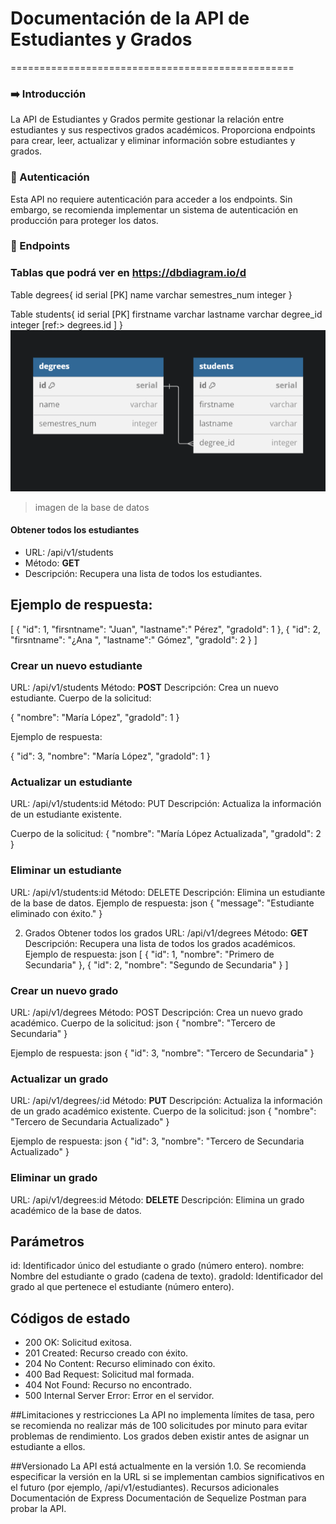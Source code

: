 # Documentación de la API de Estudiantes y Grados
=================================================
### ➡️  Introducción
La API de Estudiantes y Grados permite gestionar la relación entre estudiantes y sus respectivos grados académicos. Proporciona endpoints para crear, leer, actualizar y eliminar información sobre estudiantes y grados.

### 🔑 Autenticación
Esta API no requiere autenticación para acceder a los endpoints. Sin embargo, se recomienda implementar un sistema de autenticación en producción para proteger los datos.

### 🔗 Endpoints


### Tablas que podrá ver en <link>https://dbdiagram.io/d

Table degrees{
  id serial [PK]
  name varchar
  semestres_num integer
}


Table students{
  id serial [PK]
  firstname varchar
  lastname  varchar
  degree_id integer [ref:> degrees.id ]
}
![](./src/img/Database%20digram%20img.png)
> imagen de la base de datos 
#### Obtener todos los estudiantes
- URL: /api/v1/students
- Método: **GET**
- Descripción: Recupera una lista de todos los estudiantes.


## Ejemplo de respuesta:

[
    {
        "id": 1,
        "firsntname": "Juan",
		"lastname":" Pérez",
        "gradoId": 1
    },
    {
        "id": 2,
		"firsntname": "¿Ana ",
		"lastname":" Gómez",
        "gradoId": 2
    }
]


### Crear un nuevo estudiante
URL: /api/v1/students
Método: **POST**
Descripción: Crea un nuevo estudiante.
Cuerpo de la solicitud:

{
    "nombre": "María López",
    "gradoId": 1
}

Ejemplo de respuesta:

{
    "id": 3,
    "nombre": "María López",
    "gradoId": 1
}

### Actualizar un estudiante
URL: /api/v1/students:id
Método: PUT
Descripción: Actualiza la información de un estudiante existente.

Cuerpo de la solicitud:
{
    "nombre": "María López Actualizada",
    "gradoId": 2
}


### Eliminar un estudiante
URL: /api/v1/students:id
Método: DELETE
Descripción: Elimina un estudiante de la base de datos.
Ejemplo de respuesta:
json
{
    "message": "Estudiante eliminado con éxito."
}


2. Grados
Obtener todos los grados
URL: /api/v1/degrees
Método: **GET**
Descripción: Recupera una lista de todos los grados académicos.
Ejemplo de respuesta:
json
[
    {
        "id": 1,
        "nombre": "Primero de Secundaria"
    },
    {
        "id": 2,
        "nombre": "Segundo de Secundaria"
    }
]

### Crear un nuevo grado
URL: /api/v1/degrees
Método: POST
Descripción: Crea un nuevo grado académico.
Cuerpo de la solicitud:
json
{
    "nombre": "Tercero de Secundaria"
}

Ejemplo de respuesta:
json
{
    "id": 3,
    "nombre": "Tercero de Secundaria"
}

### Actualizar un grado
URL: /api/v1/degrees/:id
Método: **PUT**
Descripción: Actualiza la información de un grado académico existente.
Cuerpo de la solicitud:
json
{
    "nombre": "Tercero de Secundaria Actualizado"
}

Ejemplo de respuesta:
json
{
    "id": 3,
    "nombre": "Tercero de Secundaria Actualizado"
}

### Eliminar un grado
URL: /api/v1/degrees:id
Método: **DELETE**
Descripción: Elimina un grado académico de la base de datos.





## Parámetros
id: Identificador único del estudiante o grado (número entero).
nombre: Nombre del estudiante o grado (cadena de texto).
gradoId: Identificador del grado al que pertenece el estudiante (número entero).

## Códigos de estado

- 200 OK: Solicitud exitosa.
- 201 Created: Recurso creado con éxito.
- 204 No Content: Recurso eliminado con éxito.
- 400 Bad Request: Solicitud mal formada.
- 404 Not Found: Recurso no encontrado.
- 500 Internal Server Error: Error en el servidor.



##Limitaciones y restricciones
La API no implementa límites de tasa, pero se recomienda no realizar más de 100 solicitudes por minuto para evitar problemas de rendimiento.
Los grados deben existir antes de asignar un estudiante a ellos.

##Versionado
La API está actualmente en la versión 1.0. Se recomienda especificar la versión en la URL si se implementan cambios significativos en el futuro (por ejemplo, /api/v1/estudiantes).
Recursos adicionales
Documentación de Express
Documentación de Sequelize
Postman para probar la API.